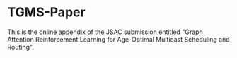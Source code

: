 # TGMS-Paper
This is the online appendix of the JSAC submission entitled "Graph Attention Reinforcement Learning for Age-Optimal Multicast Scheduling and Routing".
